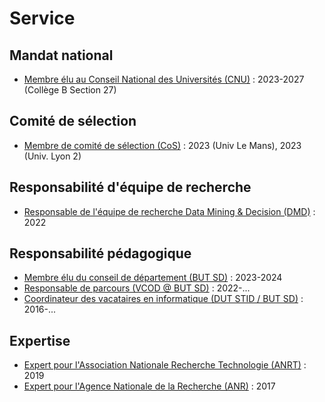 # Service

## Mandat national
- [Membre élu au Conseil National des Universités (CNU)](#) : 2023-2027 (Collège B Section 27)

## Comité de sélection
- [Membre de comité de sélection (CoS)](#) : 2023 (Univ Le Mans), 2023 (Univ. Lyon 2)

## Responsabilité d'équipe de recherche
- [Responsable de l'équipe de recherche Data Mining & Decision (DMD)](#) : 2022

## Responsabilité pédagogique
- [Membre élu du conseil de département (BUT SD)](#) : 2023-2024
- [Responsable de parcours (VCOD @ BUT SD)](#) : 2022-...
- [Coordinateur des vacataires en informatique (DUT STID / BUT SD)](#) : 2016-...

## Expertise
- [Expert pour l'Association Nationale Recherche Technologie (ANRT)](#) : 2019
- [Expert pour l'Agence Nationale de la Recherche (ANR)](#) : 2017
